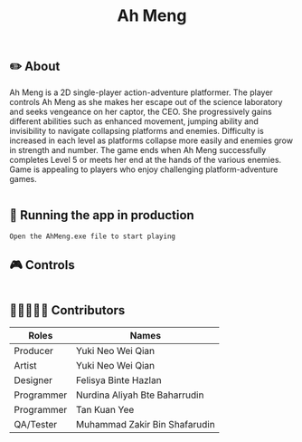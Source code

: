 <h1 align='center'>
  Ah Meng
  <p align="center">
  <img src=""/>
</div>
</h1>

## ✏️ About 
Ah Meng is a 2D single-player action-adventure platformer. The player controls Ah Meng as she makes her escape out of the science laboratory and seeks vengeance on her captor, the CEO. She progressively gains different abilities such as enhanced movement, jumping ability and invisibility to navigate collapsing platforms and enemies. Difficulty is increased in each level as platforms collapse more easily and enemies grow in strength and number. 
The game ends when Ah Meng successfully completes Level 5 or meets her end at the hands of the various enemies. Game is appealing to players who enjoy challenging platform-adventure games.

<p align="center">
  <img src=""/>
</div>

## 🚀 Running the app in production
```
Open the AhMeng.exe file to start playing
```
## 🎮 Controls
<p align="center">
  <img src=""/>
</div>


## 👨‍💻🎨👩‍💻 Contributors
| Roles  | Names |
| ------------- | ------------- |
| Producer      | Yuki Neo Wei Qian |
| Artist        | Yuki Neo Wei Qian |
| Designer      | Felisya Binte Hazlan |
| Programmer    | Nurdina Aliyah Bte Baharrudin |
| Programmer    | Tan Kuan Yee |
| QA/Tester     | Muhammad Zakir Bin Shafarudin |
